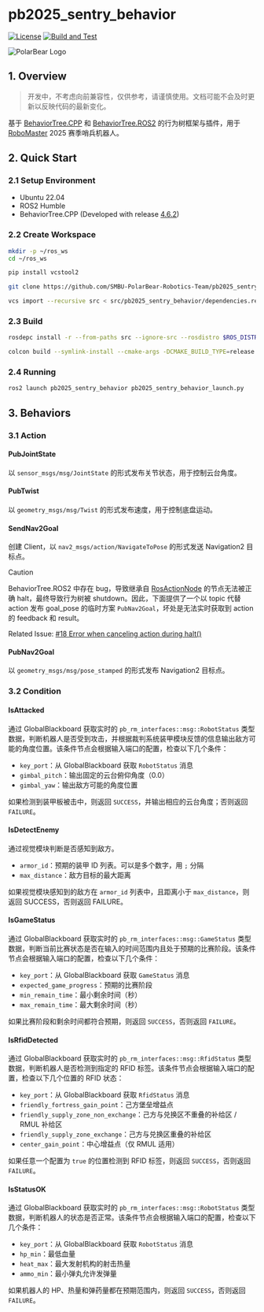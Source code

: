 # pb2025_sentry_behavior

[![License](https://img.shields.io/badge/License-Apache%202.0-blue.svg)](https://opensource.org/licenses/Apache-2.0)
[![Build and Test](https://github.com/SMBU-PolarBear-Robotics-Team/pb2025_sentry_behavior/actions/workflows/ci.yml/badge.svg)](https://github.com/SMBU-PolarBear-Robotics-Team/pb2025_sentry_behavior/actions/workflows/ci.yml)

![PolarBear Logo](https://raw.githubusercontent.com/SMBU-PolarBear-Robotics-Team/.github/main/.docs/image/polarbear_logo_text.png)

## 1. Overview

> 开发中，不考虑向前兼容性，仅供参考，请谨慎使用。文档可能不会及时更新以反映代码的最新变化。

基于 [BehaviorTree.CPP](https://github.com/BehaviorTree/BehaviorTree.CPP) 和 [BehaviorTree.ROS2](https://github.com/BehaviorTree/BehaviorTree.ROS2) 的行为树框架与插件，用于 [RoboMaster](https://www.robomaster.com) 2025 赛季哨兵机器人。

## 2. Quick Start

### 2.1 Setup Environment

- Ubuntu 22.04
- ROS2 Humble
- BehaviorTree.CPP (Developed with release [4.6.2](https://github.com/BehaviorTree/BehaviorTree.CPP/releases/tag/4.6.2))

### 2.2 Create Workspace

```bash
mkdir -p ~/ros_ws
cd ~/ros_ws
```

```bash
pip install vcstool2
```

```bash
git clone https://github.com/SMBU-PolarBear-Robotics-Team/pb2025_sentry_behavior.git src/pb2025_sentry_behavior
```

```bash
vcs import --recursive src < src/pb2025_sentry_behavior/dependencies.repos
```

### 2.3 Build

```bash
rosdepc install -r --from-paths src --ignore-src --rosdistro $ROS_DISTRO -y
```

```bash
colcon build --symlink-install --cmake-args -DCMAKE_BUILD_TYPE=release
```

### 2.4 Running

```bash
ros2 launch pb2025_sentry_behavior pb2025_sentry_behavior_launch.py
```

## 3. Behaviors

### 3.1 Action

#### PubJointState

以 `sensor_msgs/msg/JointState` 的形式发布关节状态，用于控制云台角度。

#### PubTwist

以 `geometry_msgs/msg/Twist` 的形式发布速度，用于控制底盘运动。

#### SendNav2Goal

创建 Client，以 `nav2_msgs/action/NavigateToPose` 的形式发送 Navigation2 目标点。

> [!CAUTION]
> BehaviorTree.ROS2 中存在 bug，导致继承自 [RosActionNode](https://github.com/BehaviorTree/BehaviorTree.ROS2/blob/cc31ea7b97947f1aac6e8c37df6cec379c84a7d9/behaviortree_ros2/include/behaviortree_ros2/bt_action_node.hpp#L80) 的节点无法被正确 halt，最终导致行为树被 shutdown。因此，下面提供了一个以 topic 代替 action 发布 goal_pose 的临时方案 `PubNav2Goal`，坏处是无法实时获取到 action 的 feedback 和 result。
>
> Related Issue:  [#18 Error when canceling action during halt()](https://github.com/BehaviorTree/BehaviorTree.ROS2/issues/18)

#### PubNav2Goal

以 `geometry_msgs/msg/pose_stamped` 的形式发布 Navigation2 目标点。

### 3.2 Condition

#### IsAttacked

通过 GlobalBlackboard 获取实时的 `pb_rm_interfaces::msg::RobotStatus` 类型数据，判断机器人是否受到攻击，并根据裁判系统装甲模块反馈的信息输出敌方可能的角度位置。该条件节点会根据输入端口的配置，检查以下几个条件：

- `key_port`：从 GlobalBlackboard 获取 `RobotStatus` 消息
- `gimbal_pitch`：输出固定的云台俯仰角度（0.0）
- `gimbal_yaw`：输出敌方可能的角度位置

如果检测到装甲板被击中，则返回 `SUCCESS`，并输出相应的云台角度；否则返回 `FAILURE`。

#### IsDetectEnemy

通过视觉模块判断是否感知到敌方。

- `armor_id`：预期的装甲 ID 列表。可以是多个数字，用 `;` 分隔
- `max_distance`：敌方目标的最大距离

如果视觉模块感知到的敌方在 `armor_id` 列表中，且距离小于 `max_distance`，则返回 SUCCESS，否则返回 FAILURE。

#### IsGameStatus

通过 GlobalBlackboard 获取实时的 `pb_rm_interfaces::msg::GameStatus` 类型数据，判断当前比赛状态是否在输入的时间范围内且处于预期的比赛阶段。该条件节点会根据输入端口的配置，检查以下几个条件：

- `key_port`：从 GlobalBlackboard 获取 `GameStatus` 消息
- `expected_game_progress`：预期的比赛阶段
- `min_remain_time`：最小剩余时间（秒）
- `max_remain_time`：最大剩余时间（秒）

如果比赛阶段和剩余时间都符合预期，则返回 `SUCCESS`，否则返回 `FAILURE`。

#### IsRfidDetected

通过 GlobalBlackboard 获取实时的 `pb_rm_interfaces::msg::RfidStatus` 类型数据，判断机器人是否检测到指定的 RFID 标签。该条件节点会根据输入端口的配置，检查以下几个位置的 RFID 状态：

- `key_port`：从 GlobalBlackboard 获取 `RfidStatus` 消息
- `friendly_fortress_gain_point`：己方堡垒增益点
- `friendly_supply_zone_non_exchange`：己方与兑换区不重叠的补给区 / RMUL 补给区
- `friendly_supply_zone_exchange`：己方与兑换区重叠的补给区
- `center_gain_point`：中心增益点（仅 RMUL 适用）

如果任意一个配置为 `true` 的位置检测到 RFID 标签，则返回 `SUCCESS`，否则返回 `FAILURE`。

#### IsStatusOK

通过 GlobalBlackboard 获取实时的 `pb_rm_interfaces::msg::RobotStatus` 类型数据，判断机器人的状态是否正常。该条件节点会根据输入端口的配置，检查以下几个条件：

- `key_port`：从 GlobalBlackboard 获取 `RobotStatus` 消息
- `hp_min`：最低血量
- `heat_max`：最大发射机构的射击热量
- `ammo_min`：最小弹丸允许发弹量

如果机器人的 HP、热量和弹药量都在预期范围内，则返回 `SUCCESS`，否则返回 `FAILURE`。
